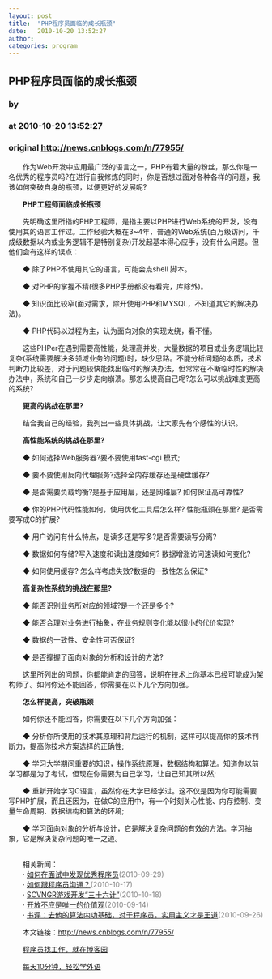 ```yaml
---
layout: post
title:  "PHP程序员面临的成长瓶颈"
date:   2010-10-20 13:52:27
author: 
categories: program
---
```


## PHP程序员面临的成长瓶颈
### by 
### at 2010-10-20 13:52:27
### original <http://news.cnblogs.com/n/77955/>

<p>　　作为Web开发中应用最广泛的语言之一，PHP有着大量的粉丝，那么你是一名优秀的程序员吗?在进行自我修炼的同时，你是否想过面对各种各样的问题，我该如何突破自身的瓶颈，以便更好的发展呢?
</p>
<p>　　<strong>PHP工程师面临成长瓶颈</strong></p>
<p>　　先明确这里所指的PHP工程师，是指主要以PHP进行Web系统的开发，没有使用其的语言工作过。工作经验大概在3~4年，普通的Web系统(百万级访问，千成级数据以内或业务逻辑不是特别复杂)开发起基本得心应手，没有什么问题。但他们会有这样的误点：</p>
<p>　　◆ 除了PHP不使用其它的语言，可能会点shell 脚本。</p>
<p>　　◆ 对PHP的掌握不精(很多PHP手册都没有看完，库除外)。</p>
<p>　　◆ 知识面比较窄(面对需求，除开使用PHP和MYSQL，不知道其它的解决办法)。</p>
<p>　　◆ PHP代码以过程为主，认为面向对象的实现太绕，看不懂。</p>
<p>　　这些PHPer在遇到需要高性能，处理高并发，大量数据的项目或业务逻辑比较复杂(系统需要解决多领域业务的问题)时，缺少思路。不能分析问题的本质，技术判断力比较差，对于问题较快能找出临时的解决办法，但常常在不断临时性的解决办法中，系统和自己一步步走向崩溃。那怎么提高自己呢?怎么可以挑战难度更高的系统?</p>
<p>　　<strong>更高的挑战在那里?</strong></p>
<p>　　结合我自己的经验，我列出一些具体挑战，让大家先有个感性的认识。</p>
<p>　　<strong>高性能系统的挑战在那里?</strong></p>
<p>　　◆ 如何选择Web服务器?要不要使用fast-cgi 模式;</p>
<p>　　◆ 要不要使用反向代理服务?选择全内存缓存还是硬盘缓存?</p>
<p>　　◆ 是否需要负载均衡?是基于应用层，还是网络层? 如何保证高可靠性?</p>
<p>　　◆ 你的PHP代码性能如何，使用优化工具后怎么样? 性能瓶颈在那里? 是否需要写成C的扩展?</p>
<p>　　◆ 用户访问有什么特点，是读多还是写多?是否需要读写分离?</p>
<p>　　◆ 数据如何存储?写入速度和读出速度如何? 数据增涨访问速读如何变化?</p>
<p>　　◆ 如何使用缓存? 怎么样考虑失效?数据的一致性怎么保证?</p>
<p>　　<strong>高复杂性系统的挑战在那里?</strong></p>
<p>　　◆ 能否识别业务所对应的领域?是一个还是多个?</p>
<p>　　◆ 能否合理对业务进行抽象，在业务规则变化能以很小的代价实现?</p>
<p>　　◆ 数据的一致性、安全性可否保证?</p>
<p>　　◆ 是否撑握了面向对象的分析和设计的方法?</p>
<p>　　这里所列出的问题，你都能肯定的回答，说明在技术上你基本已经可能成为架构师了。如何你还不能回答，你需要在以下几个方向加强。</p>
<p>　　<strong>怎么样提高，突破瓶颈</strong></p>
<p>　　如何你还不能回答，你需要在以下几个方向加强：</p>
<p>　　◆ 分析你所使用的技术其原理和背后运行的机制，这样可以提高你的技术判断力，提高你技术方案选择的正确性;</p>
<p>　　◆ 学习大学期间重要的知识，操作系统原理，数据结构和算法。知道你以前学习都是为了考试，但现在你需要为自己学习，让自己知其所以然;</p>
<p>　　◆ 重新开始学习C语言，虽然你在大学已经学过。这不仅是因为你可能需要写PHP扩展，而且还因为，在做C的应用中，有一个时刻关心性能、内存控制、变量生命周期、数据结构和算法的环境;</p>
<p>　　◆ 学习面向对象的分析与设计，它是解决复杂问题的有效的方法。学习抽象，它是解决复杂问题的唯一之道。</p><p><br>　　相关新闻：<br>　　· <a href="http://news.cnblogs.com/n/75890/">如何在面试中发现优秀程序员</a><span style="color:gray">(2010-09-29)</span><br>　　· <a href="http://news.cnblogs.com/n/77593/">如何跟程序员沟通？</a><span style="color:gray">(2010-10-17)</span><br>　　· <a href="http://news.cnblogs.com/n/77461/">SCVNGR游戏开发“三十六计”</a><span style="color:gray">(2010-10-18)</span><br>　　· <a href="http://news.cnblogs.com/n/74267/">开放不应是唯一的价值观</a><span style="color:gray">(2010-09-14)</span><br>　　· <a href="http://news.cnblogs.com/n/75505/">书评：去他的算法内功基础，对于程序员，实用主义才是王道</a><span style="color:gray">(2010-09-26)</span><br></p><p>　　本文链接：<a href="http://news.cnblogs.com/n/77955/">http://news.cnblogs.com/n/77955/</a></p><p>　　<a href="http://job.cnblogs.com">程序员找工作，就在博客园</a></p><p>　　<a href="http://a4.yeshj.com/rd/34138/">每天10分钟，轻松学外语</a></p><img src="http://news.cnblogs.com/news/rssclick.aspx?id=77955" width="1" height="1" alt="">